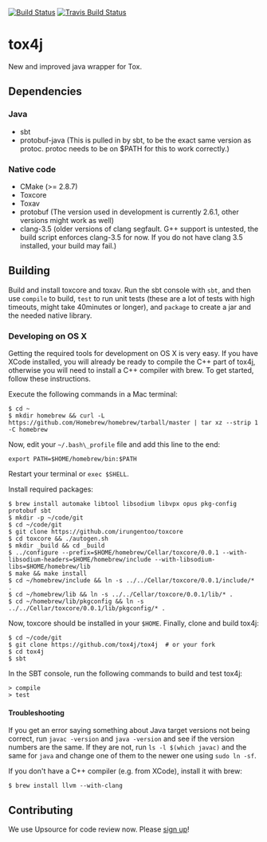 [![Build Status](https://jenkins.libtoxcore.so/job/Sync%20Tox4j/badge/icon)](https://jenkins.libtoxcore.so/job/Sync%20Tox4j/)
[![Travis Build Status](https://api.travis-ci.org/tox4j/tox4j.svg)](https://travis-ci.org/tox4j/tox4j)

# tox4j

New and improved java wrapper for Tox.

## Dependencies

### Java

* sbt
* protobuf-java (This is pulled in by sbt, to be the exact same version as protoc. protoc needs to be on $PATH for this to work correctly.)

### Native code

* CMake (>= 2.8.7)
* Toxcore
* Toxav
* protobuf (The version used in development is currently 2.6.1, other versions might work as well)
* clang-3.5 (older versions of clang segfault. G++ support is untested, the build script enforces clang-3.5 for now. If you do not have clang 3.5 installed, your build may fail.)

## Building

Build and install toxcore and toxav. Run the sbt console with ```sbt```, and then use ```compile``` to build, ```test``` to run unit tests (these are a lot of tests with high timeouts, might take 40minutes or longer), and ```package``` to create a jar and the needed native library.

### Developing on OS X

Getting the required tools for development on OS X is very easy. If you have XCode installed, you will already be ready to compile the C++ part of tox4j, otherwise you will need to install a C++ compiler with brew. To get started, follow these instructions.

Execute the following commands in a Mac terminal:
```
$ cd ~
$ mkdir homebrew && curl -L https://github.com/Homebrew/homebrew/tarball/master | tar xz --strip 1 -C homebrew
```

Now, edit your `~/.bash\_profile` file and add this line to the end:
```
export PATH=$HOME/homebrew/bin:$PATH
```

Restart your terminal or `exec $SHELL`.

Install required packages:
```
$ brew install automake libtool libsodium libvpx opus pkg-config protobuf sbt 
$ mkdir -p ~/code/git
$ cd ~/code/git
$ git clone https://github.com/irungentoo/toxcore
$ cd toxcore && ./autogen.sh
$ mkdir _build && cd _build
$ ../configure --prefix=$HOME/homebrew/Cellar/toxcore/0.0.1 --with-libsodium-headers=$HOME/homebrew/include --with-libsodium-libs=$HOME/homebrew/lib
$ make && make install
$ cd ~/homebrew/include && ln -s ../../Cellar/toxcore/0.0.1/include/* .
$ cd ~/homebrew/lib && ln -s ../../Cellar/toxcore/0.0.1/lib/* .
$ cd ~/homebrew/lib/pkgconfig && ln -s ../../Cellar/toxcore/0.0.1/lib/pkgconfig/* .
```

Now, toxcore should be installed in your `$HOME`. Finally, clone and build tox4j:
```
$ cd ~/code/git
$ git clone https://github.com/tox4j/tox4j  # or your fork
$ cd tox4j
$ sbt
```

In the SBT console, run the following commands to build and test tox4j:
```
> compile
> test
```

#### Troubleshooting

If you get an error saying something about Java target versions not being correct, run `javac -version` and `java -version` and see if the version numbers are the same. If they are not, run `ls -l $(which javac)` and the same for `java` and change one of them to the newer one using `sudo ln -sf`.

If you don't have a C++ compiler (e.g. from XCode), install it with brew:
```
$ brew install llvm --with-clang
```

## Contributing

We use Upsource for code review now. Please [sign up](https://upsource.slevermann.de)!
